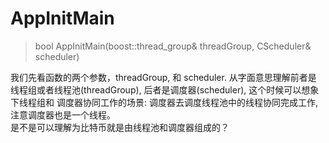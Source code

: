 # AppInitMain

>bool AppInitMain(boost::thread_group& threadGroup, CScheduler& scheduler)

我们先看函数的两个参数，threadGroup, 和 scheduler. 从字面意思理解前者是
线程组或者线程池(threadGroup), 后者是调度器(scheduler), 这个时候可以想象下线程组和
调度器协同工作的场景: 调度器去调度线程池中的线程协同完成工作,注意调度器也是一个线程。     
是不是可以理解为比特币就是由线程池和调度器组成的？       
